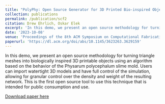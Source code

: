 ```yaml
---
title: "PolyPhy: Open Source Generator for 3D Printed Bio-inspired Objects"
collection: publications
permalink: /publication/scf2
citation: Drew Ehrlich, Oskar Elek
excerpt: 'In this demo, we present an open source methodology for turning triangle meshes into biologically inspired 3D printable objects using an algorithm based on the behavior of the Physarum polycephalum slime mold. Users can import watertight 3D models and have full control of the simulation, allowing for granular control over the density and weight of the resulting network. This is the first open source tool to use this technique that is intended for public consumption and use.'
date: '2023-10-08'
venue: 'Proceedings of the 8th ACM Symposium on Computational Fabrication'
paperurl: 'https://dl.acm.org/doi/abs/10.1145/3623263.3629159'
---
```

In this demo, we present an open source methodology for turning triangle meshes into biologically inspired 3D printable objects using an algorithm based on the behavior of the Physarum polycephalum slime mold. Users can import watertight 3D models and have full control of the simulation, allowing for granular control over the density and weight of the resulting network. This is the first open source tool to use this technique that is intended for public consumption and use.

[Download paper here](https://dl.acm.org/doi/abs/10.1145/3623263.3629159)

